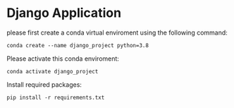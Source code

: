 # Django Application

please first create a conda virtual enviroment using the following command:
    
    conda create --name django_project python=3.8

Please activate this conda enviroment:

    conda activate django_project

Install required packages:

    pip install -r requirements.txt

